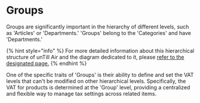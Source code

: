 # Groups

Groups are significantly important in the hierarchy of different levels, such as 'Articles' or 'Departments.' 'Groups' belong to the 'Categories' and have 'Departments.'&#x20;

{% hint style="info" %}
For more detailed information about this hierarchical structure of unTill Air and the diagram dedicated to it, please [refer to the designated page.](./)
{% endhint %}

One of the specific traits of 'Groups' is their ability to define and set the VAT levels that can't be modified on other hierarchical levels. Specifically, the VAT for products is determined at the 'Group' level, providing a centralized and flexible way to manage tax settings across related items.
